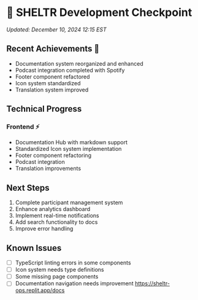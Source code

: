 # 🎯 SHELTR Development Checkpoint
*Updated: December 10, 2024 12:15 EST*

## Recent Achievements 🎯
- Documentation system reorganized and enhanced
- Podcast integration completed with Spotify
- Footer component refactored
- Icon system standardized
- Translation system improved

## Technical Progress
### Frontend ⚡
- Documentation Hub with markdown support
- Standardized Icon system implementation
- Footer component refactoring
- Podcast integration
- Translation improvements

## Next Steps
1. Complete participant management system
2. Enhance analytics dashboard
3. Implement real-time notifications
4. Add search functionality to docs
5. Improve error handling

## Known Issues
- [ ] TypeScript linting errors in some components
- [ ] Icon system needs type definitions
- [ ] Some missing page components
- [ ] Documentation navigation needs improvement https://sheltr-ops.replit.app/docs